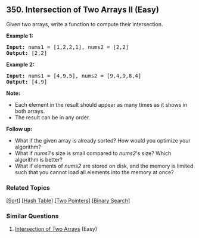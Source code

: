 <!--|This file generated by command(leetcode description); DO NOT EDIT.    |-->
<!--+----------------------------------------------------------------------+-->
<!--|@author    Openset <openset.wang@gmail.com>                           |-->
<!--|@link      https://github.com/openset                                 |-->
<!--|@home      https://github.com/openset/leetcode                        |-->
<!--+----------------------------------------------------------------------+-->

## 350. Intersection of Two Arrays II (Easy)

<p>Given two arrays, write a function to compute their intersection.</p>

<p><strong>Example 1:</strong></p>

<pre>
<strong>Input: </strong>nums1 = <span id="example-input-1-1">[1,2,2,1]</span>, nums2 = <span id="example-input-1-2">[2,2]</span>
<strong>Output: </strong><span id="example-output-1">[2,2]</span>
</pre>

<div>
<p><strong>Example 2:</strong></p>

<pre>
<strong>Input: </strong>nums1 = <span id="example-input-2-1">[4,9,5]</span>, nums2 = <span id="example-input-2-2">[9,4,9,8,4]</span>
<strong>Output: </strong><span id="example-output-2">[4,9]</span></pre>
</div>

<p><b>Note:</b></p>

<ul>
	<li>Each element in the result should appear as many times as it shows in both arrays.</li>
	<li>The result can be in any order.</li>
</ul>

<p><b>Follow up:</b></p>

<ul>
	<li>What if the given array is already sorted? How would you optimize your algorithm?</li>
	<li>What if <i>nums1</i>&#39;s size is small compared to <i>nums2</i>&#39;s size? Which algorithm is better?</li>
	<li>What if elements of <i>nums2</i> are stored on disk, and the memory is limited such that you cannot load all elements into the memory at once?</li>
</ul>


### Related Topics
  [[Sort](https://github.com/openset/leetcode/tree/master/tag/sort/README.md)]
  [[Hash Table](https://github.com/openset/leetcode/tree/master/tag/hash-table/README.md)]
  [[Two Pointers](https://github.com/openset/leetcode/tree/master/tag/two-pointers/README.md)]
  [[Binary Search](https://github.com/openset/leetcode/tree/master/tag/binary-search/README.md)]

### Similar Questions
  1. [Intersection of Two Arrays](https://github.com/openset/leetcode/tree/master/problems/intersection-of-two-arrays) (Easy)
